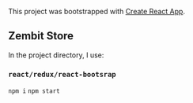 This project was bootstrapped with [Create React App](https://github.com/facebook/create-react-app).

## Zembit Store

In the project directory, I use:

### `react/redux/react-bootsrap`

`npm i`
`npm start`
